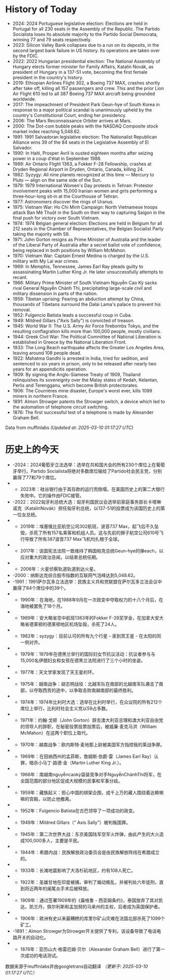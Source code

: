 # History of Today 

- 2024: 2024 Portuguese legislative election: Elections are held in Portugal for all 230 seats in the Assembly of the Republic. The Partido Socialista loses its absolute majority to the Partido Social Democrata, winning 77 and 79 seats respectively.
- 2023: Silicon Valley Bank collapses due to a run on its deposits, in the second largest bank failure in US history. Its operations are taken over by the FDIC.
- 2022: 2022 Hungarian presidential election: The National Assembly of Hungary elects former minister for Family Affairs, Katalin Novák, as president of Hungary in a 137-51 vote, becoming the first female president in the country's history.
- 2019: Ethiopian Airlines Flight 302, a Boeing 737 MAX, crashes shortly after take off, killing all 157 passengers and crew. This and the prior Lion Air Flight 610 led to all 387 Boeing 737 MAX aircraft being grounded worldwide.
- 2017: The impeachment of President Park Geun-hye of South Korea in response to a major political scandal is unanimously upheld by the country's Constitutional Court, ending her presidency.
- 2006: The Mars Reconnaissance Orbiter arrives at Mars.
- 2000: The Dot-com bubble peaks with the NASDAQ Composite stock market index reaching 5,048.62.
- 1991: 1991 Salvadoran legislative election: The Nationalist Republican Alliance wins 39 of the 84 seats in the Legislative Assembly of El Salvador.
- 1990: In Haiti, Prosper Avril is ousted eighteen months after seizing power in a coup d'état in September 1988.
- 1989: Air Ontario Flight 1363, a Fokker F-28 Fellowship, crashes at Dryden Regional Airport in Dryden, Ontario, Canada, killing 24.
- 1982: Syzygy: All nine planets recognized at this time — Mercury to Pluto — align on the same side of the Sun.
- 1979: 1979 International Women's Day protests in Tehran: Protestor involvement peaks with 15,000 Iranian women and girls performing a three‐hour-long sit‐in at the Courthouse of Tehran.
- 1977: Astronomers discover the rings of Uranus.
- 1975: Vietnam War: Ho Chi Minh Campaign: North Vietnamese troops attack Ban Mê Thuột in the South on their way to capturing Saigon in the final push for victory over South Vietnam.
- 1974: 1974 Belgian general election: Elections are held in Belgium for all 212 seats in the Chamber of Representatives, the Belgian Socialist Party taking the majority with 59.
- 1971: John Gorton resigns as Prime Minister of Australia and the leader of the Liberal Party of Australia after a secret ballot vote of confidence, being replaced in both positions by William McMahon.
- 1970: Vietnam War: Captain Ernest Medina is charged by the U.S. military with My Lai war crimes.
- 1969: In Memphis, Tennessee, James Earl Ray pleads guilty to assassinating Martin Luther King Jr. He later unsuccessfully attempts to recant.
- 1966: Military Prime Minister of South Vietnam Nguyễn Cao Kỳ sacks rival General Nguyễn Chánh Thi, precipitating large-scale civil and military dissension in parts of the nation.
- 1959: Tibetan uprising: Fearing an abduction attempt by China, thousands of Tibetans surround the Dalai Lama's palace to prevent his removal.
- 1952: Fulgencio Batista leads a successful coup in Cuba.
- 1949: Mildred Gillars ("Axis Sally") is convicted of treason.
- 1945: World War II: The U.S. Army Air Force firebombs Tokyo, and the resulting conflagration kills more than 100,000 people, mostly civilians.
- 1944: Greek Civil War: The Political Committee of National Liberation is established in Greece by the National Liberation Front.
- 1933: The Long Beach earthquake affects the Greater Los Angeles Area, leaving around 108 people dead.
- 1922: Mahatma Gandhi is arrested in India, tried for sedition, and sentenced to six years in prison, only to be released after nearly two years for an appendicitis operation.
- 1909: By signing the Anglo-Siamese Treaty of 1909, Thailand relinquishes its sovereignty over the Malay states of Kedah, Kelantan, Perlis and Terengganu, which become British protectorates.
- 1906: The Courrières mine disaster, Europe's worst ever, kills 1099 miners in northern France.
- 1891: Almon Strowger patents the Strowger switch, a device which led to the automation of telephone circuit switching.
- 1876: The first successful test of a telephone is made by Alexander Graham Bell.

Data from muffinlabs
*(Updated at: 2025-03-10 01:17:27 UTC)*

# 历史上的今天 

- -2024：2024葡萄牙立法选举：选举在共和国大会的所有230个席位上在葡萄牙举行。Partido Socialista将绝对多数席位输给了Partido社会民主党，分别赢得了77和79个席位。
- -  2023年：硅谷银行由于其存款的运行而倒塌，在美国历史上的第二大银行失败中。它的操作由FDIC接管。
- -2022：2022匈牙利总统大选：匈牙利国民议会选举前家庭事务部长卡塔琳·诺克（KatalinNovák）担任匈牙利总统，以137-51的投票成为该国历史上的第一位女总统。
- -  2019年：埃塞俄比亚航空公司302航班，波音737 Max，起飞后不久坠毁，杀死了所有157名乘客和机组人员。这与先前的狮子航空公司610号飞行导致了所有387波音737 Max飞机均扎根于全球。
- -  2017年：该国宪法法院一致维持了韩国帕克总统Geun-hye的弹each，以应对重大的政治丑闻，以结束总统任期。
- -  2006年：火星侦察轨道轨道到达火星。
- -2000：纳斯达克综合股市指数的互联网气泡峰达到5,048.62。
- -1991：1991萨尔瓦多立法选举：民族主义共和党联盟在萨尔瓦多立法会议中赢得了84个席位中的39个。
- -  1990年：在海地，在1988年9月在一次政变中夺取权力的十八个月后，在海地被罢免了18个月。
- -  1989年：安大略省空中航班1363年的Fokker F-28奖学金，在加拿大安大略省德莱顿的德莱顿地区机场坠毁，杀死了24人。
- -  1982年：syzygy：目前认可的所有九个行星 - 汞到冥王星 - 在太阳的同一侧对齐。
- -  1979年：1979年在德黑兰举行的国际妇女节抗议活动：抗议者参与与15,000名伊朗妇女和女孩在德黑兰法院进行了三个小时的坐姿。
- -  1977年：天文学家发现了天王星的环。
- -  1975年：越南战争：胡志明战役：北越军队在南部的北越南军队袭击了南部，以夺取西贡的途中，以争取击败南越南部的最终胜利。
- -  1974年：1974年比利时大选：选举在比利时举行，在众议院的所有212个席位上举行，比利时社会主义党以59占多数。
- -  1971年：约翰·戈顿（John Gorton）辞去澳大利亚总理和澳大利亚自由党的领导人的辞职，在秘密投票投票投票后，被威廉·麦克马洪（William McMahon）在这两个职位上取代。
- -  1970年：越南战争：欧内斯特·麦地那上尉被美国军方指控我的莱战争罪。
- -  1969年：在田纳西州的孟菲斯，詹姆斯·伯爵·雷（James Earl Ray）认罪，暗杀小马丁·路德·金（Martin Luther King Jr.）。
- -  1966年：南越南nguyễncaokỳ袋装竞争对手NguyễnChánhThi将军，在全国范围的部分地区促成大规模的民事和军事分歧。
- -  1959年：藏族起义：担心中国的绑架企图，成千上万的藏人围绕着达赖喇嘛的宫殿，以防止他撤离。
- -  1952年：Fulgencio Batista在古巴领导了一项成功的政变。
- -  1949年：Mildred Gillars（“ Axis Sally”）被判叛国罪。
- -  1945年：第二次世界大战：东京美国陆军空军火炸弹，由此产生的大火造成100,000多人，主要是平民。
- -  1944年：希腊内战：民族解放政治委员会是由民族解放阵线在希腊成立的。
- -  1933年：长滩地震影响了大洛杉矶地区，约有108人死亡。
- -  1922年：圣雄甘地在印度被捕，审判了煽动叛乱，并被判处六年徒刑，直到将近两年的阑尾炎手术后被释放。
- -  1909年：通过签署1909年的《盎格鲁 - 西亚姆条约》，泰国放弃了其对凯达，凯兰丹，佩尔利斯和孟加努的马来州的主权，后者成为英国保护者。
- -  1906年：欧洲有史以来最糟糕的库里尔矿山灾难在法国北部杀死了1099个矿工。
- -1891：Almon Strowger为Strowger开关提供了专利，该设备导致了电话电路开关的自动化。
- -  1876年：亚历山大·格雷厄姆·贝尔（Alexander Graham Bell）进行了第一次成功的电话测试。

数据来源于muffinlabs并由googletrans自动翻译
*（更新于: 2025-03-10 01:17:27 UTC）*
